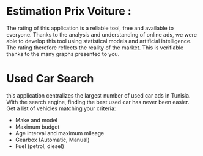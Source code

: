 # Estimation Prix Voiture :

The rating of this application is a reliable tool, free and available to everyone. Thanks to the analysis and understanding of online ads, we were able to develop this tool using statistical models and artificial intelligence. The rating therefore reflects the reality of the market. This is verifiable thanks to the many graphs presented to you.

# Used Car Search

this application centralizes the largest number of used car ads in Tunisia. With the search engine, finding the best used car has never been easier. Get a list of vehicles matching your criteria:

- Make and model
- Maximum budget
- Age interval and maximum mileage
- Gearbox (Automatic, Manual)
- Fuel (petrol, diesel)
